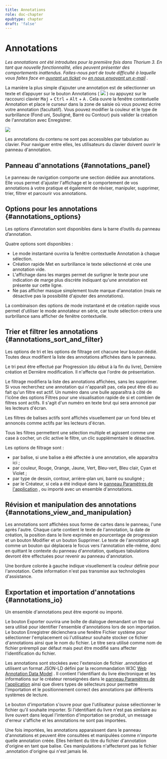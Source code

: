 ```yaml
---
title: Annotations
role: doc-chapter
epubtype: chapter
draft: 'false'
---
```


# Annotations

*Les annotations ont été introduites pour la première fois dans Thorium 3. En tant que nouvelle fonctionnalité, elles peuvent présenter des comportements inattendus. Faites-nous part de toute difficulté à laquelle vous faites face en [ouvrant un ticket](https://github.com/edrlab/thorium-reader/issues/new) ou [en nous envoyant un e-mail](https://www.edrlab.org/contact/) .*

La manière la plus simple d’ajouter une annotation est de sélectionner un texte et d’appuyer sur le bouton Annotations ( <img src="../../resources/images/icons3/annotation-icon.svg" class="icon" role="presentation"/> ) ou appuyez sur le raccourci clavier <kbd>Maj</kbd> + <kbd>Ctrl</kbd> + <kbd>Alt</kbd> + <kbd>A</kbd> . Cela ouvre la fenêtre contextuelle Annotation et place le curseur dans la zone de saisie où vous pouvez écrire votre annotation (facultatif). Vous pouvez modifier la couleur et le type de surbrillance (Fond uni, Souligné, Barré ou Contour) puis valider la création de l'annotation avec <span class="ui_button">Enregistrer</span>.

<img src="../../resources/images/local_en/th3_anotation_pop_up.png" class="icon" role="presentation"/>

Les annotations du contenu ne sont pas accessibles par tabulation au clavier. Pour naviguer entre elles, les utilisateurs du clavier doivent ouvrir le panneau d'annotation.

## Panneau d'annotations {#annotations_panel}

Le panneau de navigation comporte une section dédiée aux annotations. Elle vous permet d'ajuster l'affichage et le comportement de vos annotations à votre pratique et également de réviser, manipuler, supprimer, trier, filtrer et parcourir vos annotations.

## Options pour les annotations {#annotations_options}

Les options d’annotation sont disponibles dans la barre d’outils du panneau d’annotation.

Quatre options sont disponibles :

- Le mode instantané ouvrira la fenêtre contextuelle Annotation à chaque sélection.
- Création rapide Met en surbrillance le texte sélectionné et crée une annotation vide.
- L'affichage dans les marges permet de surligner le texte pour une indication de marge plus discrète indiquant qu'une annotation est présente sur cette ligne.
- Ne pas afficher masque simplement toute marque d'annotation (mais ne désactive pas la possibilité d'ajouter des annotations).

La combinaison des options de mode instantané et de création rapide vous permet d'utiliser le mode annotateur en série, car toute sélection créera une surbrillance sans afficher de fenêtre contextuelle.

## Trier et filtrer les annotations {#annotations_sort_and_filter}

Les options de tri et les options de filtrage ont chacune leur bouton dédié. Toutes deux modifient la liste des annotations affichées dans le panneau.

Le tri peut être effectué par Progression (du début à la fin du livre), Dernière création et Dernière modification. Il n'affecte que l'ordre de présentation.

Le filtrage modifiera la liste des annotations affichées, sans les supprimer. Si vous recherchez une annotation qui n'apparaît pas, cela peut être dû au fait qu'un filtre est actif. Un numéro dans une bulle apparaîtra à côté de l'icône des options Filtres pour une visualisation rapide de si et combien de filtres sont actifs. Il s'agit d'un numéro en texte brut qui sera annoncé par les lecteurs d'écran.

Les filtres de balises actifs sont affichés visuellement par un fond bleu et annoncés comme actifs par les lecteurs d'écran.

Tous les filtres permettent une sélection multiple et agissent comme une case à cocher, un clic active le filtre, un clic supplémentaire le désactive.

Les options de filtrage sont :

- par balise, si une balise a été affectée à une annotation, elle apparaîtra ici ;
- par couleur, Rouge, Orange, Jaune, Vert, Bleu-vert, Bleu clair, Cyan et Violet ;
- par type de dessin, contour, arrière-plan uni, barré ou souligné ;
- par le Créateur, si cela a été indiqué dans le <a href="../102_windows_views_panels/index.xhtml#setting_view">panneau Paramètres de l'application</a> , ou importé avec un ensemble d'annotations.

## Révision et manipulation des annotations {#annotations_view_and_manipulation}

Les annotations sont affichées sous forme de cartes dans le panneau, l'une après l'autre. Chaque carte contient le texte de l'annotation, la date de création, la position dans le livre exprimée en pourcentage de progression et un bouton Modifier et un bouton Supprimer. Le texte de l'annotation agit comme un bouton qui déplacera le focus vers l'annotation elle-même, donc en quittant le contexte du panneau d'annotation, quelques tabulations devront être effectuées pour revenir au panneau d'annotation.

Une bordure colorée à gauche indique visuellement la couleur définie pour l'annotation. Cette information n'est pas transmise aux technologies d'assistance.

## Exportation et importation d'annotations {#annotations_io}

Un ensemble d'annotations peut être exporté ou importé.

Le bouton Exporter ouvrira une boîte de dialogue demandant un titre qui sera utilisé pour identifier l'ensemble d'annotations lors de son importation. Le bouton Enregistrer déclenchera une fenêtre Fichier système pour sélectionner l'emplacement où l'utilisateur souhaite stocker ce fichier d'annotations ainsi que le nom du fichier. Le titre sera utilisé comme nom de fichier prérempli par défaut mais peut être modifié sans affecter l'identification du fichier.

Les annotations sont stockées avec l'extension de fichier .annotation et utilisent un format JSON-LD défini par la recommandation W3C [Web Annotation Data Model](https://www.w3.org/TR/annotation-model/) . Il contient l'identifiant du livre électronique et les informations sur le créateur renseignées dans le <a href="../102_windows_views_panels/index.xhtml#setting_view">panneau Paramètres de l'application</a> ainsi que divers types de sélecteurs pour permettre l'importation et le positionnement correct des annotations par différents systèmes de lecture.

Le bouton d'importation s'ouvre pour que l'utilisateur puisse sélectionner le fichier qu'il souhaite importer. Si l'identifiant du livre n'est pas similaire au livre ouvert dans lequel l'intention d'importation se produit, un message d'erreur s'affiche et les annotations ne sont pas importées.

Une fois importées, les annotations apparaissent dans le panneau d'annotations et peuvent être consultées et manipulées comme n'importe quelle annotation créée. Elles héritent du titre du fichier d'annotation d'origine en tant que balise. Ces manipulations n'affecteront pas le fichier .annotation d'origine qui n'est jamais lié.
